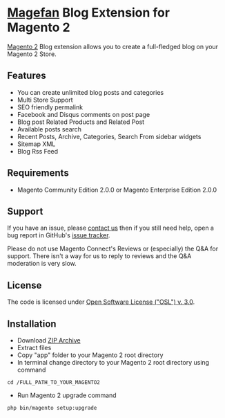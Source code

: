 # [Magefan](http://magefan.com/) Blog Extension for Magento 2

[Magento 2](http://magento.com/) Blog extension allows you to create a full-fledged blog on your Magento 2 Store.

## Features
  
  * You can create unlimited blog posts and categories
  * Multi Store Support
  * SEO friendly permalink
  * Facebook and Disqus comments on post page
  * Blog post Related Products and Related Post
  * Available posts search
  * Recent Posts, Archive, Categories, Search From sidebar widgets
  * Sitemap XML
  * Blog Rss Feed

## Requirements
  * Magento Community Edition 2.0.0 or Magento Enterprise Edition 2.0.0

## Support
If you have an issue, please [contact us](mailto:support@magefan.com)
then if you still need help, open a bug report in GitHub's
[issue tracker](https://github.com/IhorVansach/Blog-Extension-for-Magento-2/issues).

Please do not use Magento Connect's Reviews or (especially) the Q&A for support.
There isn't a way for us to reply to reviews and the Q&A moderation is very slow.

## License
The code is licensed under [Open Software License ("OSL") v. 3.0](http://opensource.org/licenses/osl-3.0.php).

## Installation
  * Download [ZIP Archive](https://github.com/IhorVansach/Blog-Extension-for-Magento-2/archive/master.zip)
  * Extract files
  * Copy "app" folder to your Magento 2 root directory
  * In terminal change directory to your Magento 2 root directory using command
```
cd /FULL_PATH_TO_YOUR_MAGENTO2
```
  * Run Magento 2 upgrade command
```
php bin/magento setup:upgrade
```

